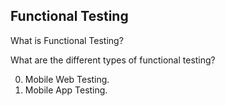 ## Functional Testing

What is Functional Testing?

What are the different types of functional testing?

0. Mobile Web Testing.
1. Mobile App Testing.


